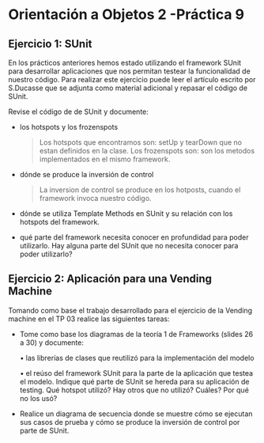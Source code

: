 Orientación a Objetos 2 -Práctica 9
====================================



Ejercicio 1: SUnit
-------------------------------------

En los prácticos anteriores hemos estado utilizando el framework SUnit para desarrollar aplicaciones que nos permitan testear la funcionalidad de nuestro código. Para realizar este ejercicio puede leer el artículo escrito por S.Ducasse
que se adjunta como material adicional y repasar el código de SUnit.

Revise el código de de SUnit y documente:


  - los hotspots y los frozenspots
    
    > Los hotspots que encontramos son: setUp y tearDown que no estan definidos en la clase.
    > Los frozenspots son: son los metodos implementados en el mismo framework.
  
  - dónde se produce la inversión de control
  
    > La inversion de control se produce en los hotposts, cuando el framework invoca nuestro código.
  
  - dónde se utiliza Template Methods en SUnit y su relación con los hotspots del framework.
  
  - qué parte del framework necesita conocer en profundidad para poder utilizarlo. Hay alguna parte del SUnit
que no necesita conocer para poder utilizarlo?




Ejercicio 2: Aplicación para una Vending Machine
-------------------------------------


Tomando como base el trabajo desarrollado para el ejercicio de la Vending machine en el TP 03 realice las siguientes
tareas:

  - Tome como base los diagramas de la teoría 1 de Frameworks (slides 26 a 30) y documente:
  
  
    • las librerías de clases que reutilizó para la implementación del modelo
    
    • el reúso del framework SUnit para la parte de la aplicación que testea el modelo. Indique qué parte de
SUnit se hereda para su aplicación de testing. Qué hotspot utilizó? Hay otros que no utilizó? Cuáles? Por
qué no los usó?


  - Realice un diagrama de secuencia donde se muestre cómo se ejecutan sus casos de prueba y cómo se produce
la inversión de control por parte de SUnit.
